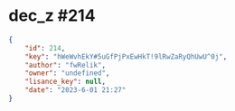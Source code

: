 
# dec_z #214
                
```JSON
{
    "id": 214,
    "key": "hWeWvhEkY#5uGfPjPxEwHkT!9lRwZaRyQhUwU^0j",
    "author": "fwRelik",
    "owner": "undefined",
    "lisance_key": null,
    "date": "2023-6-01 21:27"
}
```
    